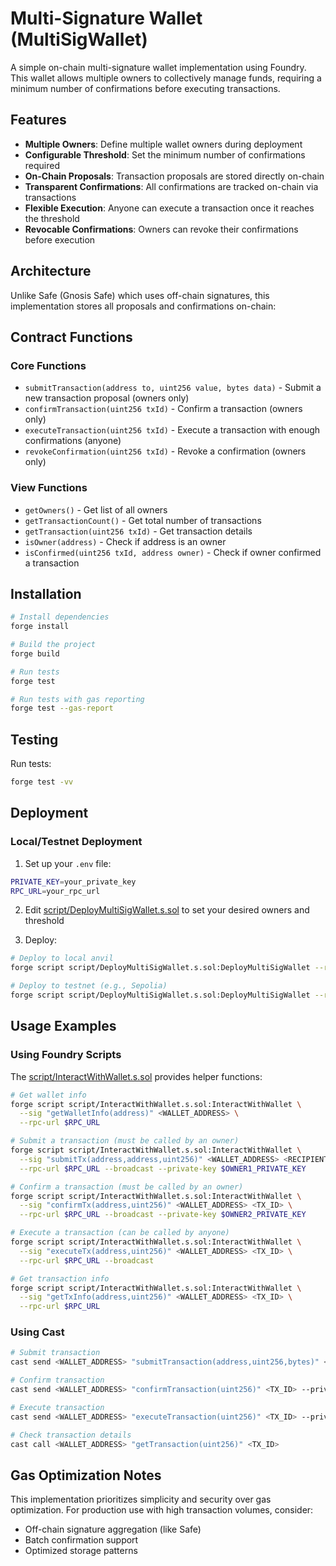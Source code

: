 # Multi-Signature Wallet (MultiSigWallet)

A simple on-chain multi-signature wallet implementation using Foundry. This wallet allows multiple owners to collectively manage funds, requiring a minimum number of confirmations before executing transactions.

## Features

- **Multiple Owners**: Define multiple wallet owners during deployment
- **Configurable Threshold**: Set the minimum number of confirmations required
- **On-Chain Proposals**: Transaction proposals are stored directly on-chain
- **Transparent Confirmations**: All confirmations are tracked on-chain via transactions
- **Flexible Execution**: Anyone can execute a transaction once it reaches the threshold
- **Revocable Confirmations**: Owners can revoke their confirmations before execution

## Architecture

Unlike Safe (Gnosis Safe) which uses off-chain signatures, this implementation stores all proposals and confirmations on-chain:

## Contract Functions

### Core Functions

- `submitTransaction(address to, uint256 value, bytes data)` - Submit a new transaction proposal (owners only)
- `confirmTransaction(uint256 txId)` - Confirm a transaction (owners only)
- `executeTransaction(uint256 txId)` - Execute a transaction with enough confirmations (anyone)
- `revokeConfirmation(uint256 txId)` - Revoke a confirmation (owners only)

### View Functions

- `getOwners()` - Get list of all owners
- `getTransactionCount()` - Get total number of transactions
- `getTransaction(uint256 txId)` - Get transaction details
- `isOwner(address)` - Check if address is an owner
- `isConfirmed(uint256 txId, address owner)` - Check if owner confirmed a transaction

## Installation

```bash
# Install dependencies
forge install

# Build the project
forge build

# Run tests
forge test

# Run tests with gas reporting
forge test --gas-report
```

## Testing


Run tests:
```bash
forge test -vv
```

## Deployment

### Local/Testnet Deployment

1. Set up your `.env` file:
```bash
PRIVATE_KEY=your_private_key
RPC_URL=your_rpc_url
```

2. Edit [script/DeployMultiSigWallet.s.sol](script/DeployMultiSigWallet.s.sol) to set your desired owners and threshold

3. Deploy:
```bash
# Deploy to local anvil
forge script script/DeployMultiSigWallet.s.sol:DeployMultiSigWallet --rpc-url http://localhost:8545 --broadcast

# Deploy to testnet (e.g., Sepolia)
forge script script/DeployMultiSigWallet.s.sol:DeployMultiSigWallet --rpc-url $RPC_URL --broadcast --verify
```

## Usage Examples

### Using Foundry Scripts

The [script/InteractWithWallet.s.sol](script/InteractWithWallet.s.sol) provides helper functions:

```bash
# Get wallet info
forge script script/InteractWithWallet.s.sol:InteractWithWallet \
  --sig "getWalletInfo(address)" <WALLET_ADDRESS> \
  --rpc-url $RPC_URL

# Submit a transaction (must be called by an owner)
forge script script/InteractWithWallet.s.sol:InteractWithWallet \
  --sig "submitTx(address,address,uint256)" <WALLET_ADDRESS> <RECIPIENT> <AMOUNT_IN_WEI> \
  --rpc-url $RPC_URL --broadcast --private-key $OWNER1_PRIVATE_KEY

# Confirm a transaction (must be called by an owner)
forge script script/InteractWithWallet.s.sol:InteractWithWallet \
  --sig "confirmTx(address,uint256)" <WALLET_ADDRESS> <TX_ID> \
  --rpc-url $RPC_URL --broadcast --private-key $OWNER2_PRIVATE_KEY

# Execute a transaction (can be called by anyone)
forge script script/InteractWithWallet.s.sol:InteractWithWallet \
  --sig "executeTx(address,uint256)" <WALLET_ADDRESS> <TX_ID> \
  --rpc-url $RPC_URL --broadcast

# Get transaction info
forge script script/InteractWithWallet.s.sol:InteractWithWallet \
  --sig "getTxInfo(address,uint256)" <WALLET_ADDRESS> <TX_ID> \
  --rpc-url $RPC_URL
```

### Using Cast

```bash
# Submit transaction
cast send <WALLET_ADDRESS> "submitTransaction(address,uint256,bytes)" <RECIPIENT> <AMOUNT> "0x" --private-key $OWNER1_KEY

# Confirm transaction
cast send <WALLET_ADDRESS> "confirmTransaction(uint256)" <TX_ID> --private-key $OWNER2_KEY

# Execute transaction
cast send <WALLET_ADDRESS> "executeTransaction(uint256)" <TX_ID> --private-key $ANY_KEY

# Check transaction details
cast call <WALLET_ADDRESS> "getTransaction(uint256)" <TX_ID>
```


## Gas Optimization Notes

This implementation prioritizes simplicity and security over gas optimization. For production use with high transaction volumes, consider:

- Off-chain signature aggregation (like Safe)
- Batch confirmation support
- Optimized storage patterns
